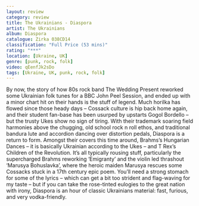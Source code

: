 ```yaml
---
layout: review
category: review
title: The Ukrainians - Diaspora
artist: The Ukrainians
album: Diaspora
catalogue: Zirka 038CD14
classification: "Full Price (53 mins)"
rating: "***"
location: [Ukraine, UK]
genre: [punk, rock, folk]
video: qEenfJk2sDo
tags: [Ukraine, UK, punk, rock, folk]
---
```


By now, the story of how 80s rock band The Wedding Present reworked some Ukrainian folk tunes for a BBC John Peel Session, and ended up with a minor chart hit on their hands is the stuff of legend. Much horilka has flowed since those heady days – Cossack culture is hip back home again, and their student fan-base has been usurped by upstarts Gogol Bordello – but the trusty Ukes show no sign of tiring. With their trademark soaring field harmonies above the chugging, old school rock n roll ethos, and traditional bandura lute and accordion dancing over distortion pedals, Diaspora is a return to form. Amongst their covers this time around, Brahms’s Hungarian Dances – it is basically Ukrainian according to the Ukes – and T Rex’s Children of the Revolution. It’s all typically rousing stuff, particularly the supercharged Brahms reworking ‘Emigranty’ and the violin led thrashout ‘Marusya Bohuslavka’, where the heroic maiden Marusya rescues some Cossacks stuck in a 17th century epic poem. You’ll need a strong stomach for some of the lyrics – which can get a bit too strident and flag-waving for my taste – but if you can take the rose-tinted eulogies to the great nation with irony, Diaspora is an hour of classic Ukrainians material: fast, furious, and very vodka-friendly.